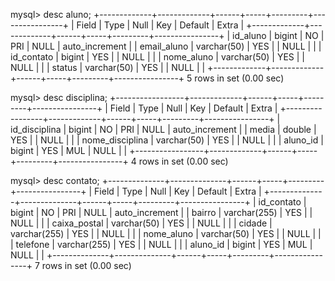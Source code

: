
mysql> desc aluno;
+-------------+-------------+------+-----+---------+----------------+
| Field       | Type        | Null | Key | Default | Extra          |
+-------------+-------------+------+-----+---------+----------------+
| id_aluno    | bigint      | NO   | PRI | NULL    | auto_increment |
| email_aluno | varchar(50) | YES  |     | NULL    |                |
| id_contato  | bigint      | YES  |     | NULL    |                |
| nome_aluno  | varchar(50) | YES  |     | NULL    |                |
| status      | varchar(50) | YES  |     | NULL    |                |
+-------------+-------------+------+-----+---------+----------------+
5 rows in set (0.00 sec)

mysql> desc disciplina;
+-----------------+-------------+------+-----+---------+----------------+
| Field           | Type        | Null | Key | Default | Extra          |
+-----------------+-------------+------+-----+---------+----------------+
| id_disciplina   | bigint      | NO   | PRI | NULL    | auto_increment |
| media           | double      | YES  |     | NULL    |                |
| nome_disciplina | varchar(50) | YES  |     | NULL    |                |
| aluno_id        | bigint      | YES  | MUL | NULL    |                |
+-----------------+-------------+------+-----+---------+----------------+
4 rows in set (0.00 sec)

mysql> desc contato;
+--------------+--------------+------+-----+---------+----------------+
| Field        | Type         | Null | Key | Default | Extra          |
+--------------+--------------+------+-----+---------+----------------+
| id_contato   | bigint       | NO   | PRI | NULL    | auto_increment |
| bairro       | varchar(255) | YES  |     | NULL    |                |
| caixa_postal | varchar(50)  | YES  |     | NULL    |                |
| cidade       | varchar(255) | YES  |     | NULL    |                |
| nome_aluno   | varchar(50)  | YES  |     | NULL    |                |
| telefone     | varchar(255) | YES  |     | NULL    |                |
| aluno_id     | bigint       | YES  | MUL | NULL    |                |
+--------------+--------------+------+-----+---------+----------------+
7 rows in set (0.00 sec)


